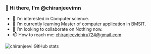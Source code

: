 ### 👋 Hi there, I'm @chiranjeevimn

- 🔭 I’m interested in Computer science.
- 🌱 I’m currently learning Master of computer application in BMSIT.
- 👯 I’m looking to collaborate on Nothing now.
- 📫 How to reach me: chiranjeevichiru724@gmail.com

![chiranjeevi GitHub stats](https://github-readme-stats.vercel.app/api?username=chiranjeevimn&show_icons=true&theme=radical)
